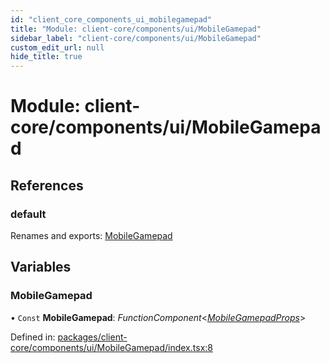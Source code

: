 ```yaml
---
id: "client_core_components_ui_mobilegamepad"
title: "Module: client-core/components/ui/MobileGamepad"
sidebar_label: "client-core/components/ui/MobileGamepad"
custom_edit_url: null
hide_title: true
---
```


# Module: client-core/components/ui/MobileGamepad

## References

### default

Renames and exports: [MobileGamepad](client_core_components_ui_mobilegamepad.md#mobilegamepad)

## Variables

### MobileGamepad

• `Const` **MobileGamepad**: *FunctionComponent*<[*MobileGamepadProps*](client_core_components_ui_mobilegamepad_mobilegamepadprops.md#mobilegamepadprops)\>

Defined in: [packages/client-core/components/ui/MobileGamepad/index.tsx:8](https://github.com/xr3ngine/xr3ngine/blob/5a0f83ed8/packages/client-core/components/ui/MobileGamepad/index.tsx#L8)
